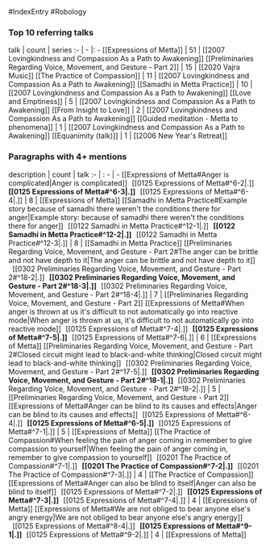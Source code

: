 #IndexEntry #Robology

### Top 10 referring talks
talk | count | series
:- | - |: -
[[Expressions of Metta]] | 51 | [[2007 Lovingkindness and Compassion As a Path to Awakening]]
[[Preliminaries Regarding Voice, Movement, and Gesture - Part 2]] | 15 | [[2020 Vajra Music]]
[[The Practice of Compassion]] | 11 | [[2007 Lovingkindness and Compassion As a Path to Awakening]]
[[Samadhi in Metta Practice]] | 10 | [[2007 Lovingkindness and Compassion As a Path to Awakening]]
[[Love and Emptiness]] | 5 | [[2007 Lovingkindness and Compassion As a Path to Awakening]]
[[From Insight to Love]] | 2 | [[2007 Lovingkindness and Compassion As a Path to Awakening]]
[[Guided meditation - Metta to phenomena]] | 1 | [[2007 Lovingkindness and Compassion As a Path to Awakening]]
[[Equanimity (talk)]] | 1 | [[2006 New Year's Retreat]]

### Paragraphs with 4+ mentions
description | count | talk
:- | : - | -
[[Expressions of Metta#Anger is complicated\|Anger is complicated]] &nbsp;&nbsp;[[0125 Expressions of Metta#^6-2\|.]] &nbsp; **[[0125 Expressions of Metta#^6-3\|.]]** &nbsp; [[0125 Expressions of Metta#^6-4\|.]] | 8 | [[Expressions of Metta]]
[[Samadhi in Metta Practice#Example story because of samadhi there weren't the conditions there for anger\|Example story: because of samadhi there weren't the conditions there for anger]] &nbsp;&nbsp;[[0122 Samadhi in Metta Practice#^12-1\|.]] &nbsp; **[[0122 Samadhi in Metta Practice#^12-2\|.]]** &nbsp; [[0122 Samadhi in Metta Practice#^12-3\|.]] | 8 | [[Samadhi in Metta Practice]]
[[Preliminaries Regarding Voice, Movement, and Gesture - Part 2#The anger can be brittle and not have depth to it\|The anger can be brittle and not have depth to it]] &nbsp;&nbsp;[[0302 Preliminaries Regarding Voice, Movement, and Gesture - Part 2#^18-2\|.]] &nbsp; **[[0302 Preliminaries Regarding Voice, Movement, and Gesture - Part 2#^18-3\|.]]** &nbsp; [[0302 Preliminaries Regarding Voice, Movement, and Gesture - Part 2#^18-4\|.]] | 7 | [[Preliminaries Regarding Voice, Movement, and Gesture - Part 2]]
[[Expressions of Metta#When anger is thrown at us it's difficult to not automatically go into reactive mode\|When anger is thrown at us, it's difficult to not automatically go into reactive mode]] &nbsp;&nbsp;[[0125 Expressions of Metta#^7-4\|.]] &nbsp; **[[0125 Expressions of Metta#^7-5\|.]]** &nbsp; [[0125 Expressions of Metta#^7-6\|.]] | 6 | [[Expressions of Metta]]
[[Preliminaries Regarding Voice, Movement, and Gesture - Part 2#Closed circuit might lead to black-and-white thinking\|Closed circuit might lead to black-and-white thinking]] &nbsp;&nbsp;[[0302 Preliminaries Regarding Voice, Movement, and Gesture - Part 2#^17-5\|.]] &nbsp; **[[0302 Preliminaries Regarding Voice, Movement, and Gesture - Part 2#^18-1\|.]]** &nbsp; [[0302 Preliminaries Regarding Voice, Movement, and Gesture - Part 2#^18-2\|.]] | 5 | [[Preliminaries Regarding Voice, Movement, and Gesture - Part 2]]
[[Expressions of Metta#Anger can be blind to its causes and effects\|Anger can be blind to its causes and effects]] &nbsp;&nbsp;[[0125 Expressions of Metta#^6-4\|.]] &nbsp; **[[0125 Expressions of Metta#^6-5\|.]]** &nbsp; [[0125 Expressions of Metta#^7-1\|.]] | 5 | [[Expressions of Metta]]
[[The Practice of Compassion#When feeling the pain of anger coming in remember to give compassion to yourself\|When feeling the pain of anger coming in, remember to give compassion to yourself]] &nbsp;&nbsp;[[0201 The Practice of Compassion#^7-1\|.]] &nbsp; **[[0201 The Practice of Compassion#^7-2\|.]]** &nbsp; [[0201 The Practice of Compassion#^7-3\|.]] | 4 | [[The Practice of Compassion]]
[[Expressions of Metta#Anger can also be blind to itself\|Anger can also be blind to itself]] &nbsp;&nbsp;[[0125 Expressions of Metta#^7-2\|.]] &nbsp; **[[0125 Expressions of Metta#^7-3\|.]]** &nbsp; [[0125 Expressions of Metta#^7-4\|.]] | 4 | [[Expressions of Metta]]
[[Expressions of Metta#We are not obliged to bear anyone else's angry energy\|We are not obliged to bear anyone else's angry energy]] &nbsp;&nbsp;[[0125 Expressions of Metta#^8-4\|.]] &nbsp; **[[0125 Expressions of Metta#^9-1\|.]]** &nbsp; [[0125 Expressions of Metta#^9-2\|.]] | 4 | [[Expressions of Metta]]

